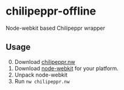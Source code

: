 # chilipeppr-offline
Node-webkit based Chilipeppr wrapper
 
## Usage

0. Download [chilipeppr.nw](https://github.com/pistolero/chilipeppr-offline/raw/master/chilipeppr.nw)
1. Download [node-webkit](https://github.com/nwjs/nw.js/#downloads) for your platform.
2. Unpack node-webkit
3. Run `nw chilipeppr.nw`

